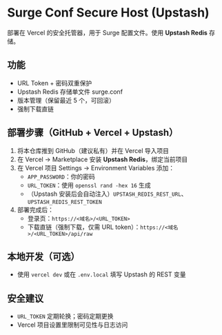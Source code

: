 # Surge Conf Secure Host (Upstash)

部署在 Vercel 的安全托管器，用于 Surge 配置文件。使用 **Upstash Redis** 存储。

## 功能
- URL Token + 密码双重保护
- Upstash Redis 存储单文件 surge.conf
- 版本管理（保留最近 5 个，可回滚）
- 强制下载直链

## 部署步骤（GitHub + Vercel + Upstash）
1. 将本仓库推到 GitHub（建议私有）并在 Vercel 导入项目
2. 在 Vercel → Marketplace 安装 **Upstash Redis**，绑定当前项目
3. 在 Vercel 项目 Settings → Environment Variables 添加：
   - `APP_PASSWORD`：你的密码
   - `URL_TOKEN`：使用 `openssl rand -hex 16` 生成
   - （Upstash 安装后会自动注入）`UPSTASH_REDIS_REST_URL`、`UPSTASH_REDIS_REST_TOKEN`
4. 部署完成后：
   - 登录页：`https://<域名>/<URL_TOKEN>`
   - 下载直链（强制下载，仅需 URL token）：`https://<域名>/<URL_TOKEN>/api/raw`

## 本地开发（可选）
- 使用 `vercel dev` 或在 `.env.local` 填写 Upstash 的 REST 变量

## 安全建议
- `URL_TOKEN` 定期轮换；密码定期更换
- Vercel 项目设置里限制可见性与日志访问
